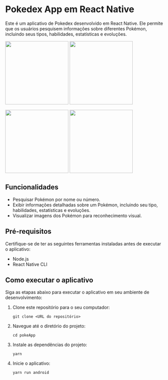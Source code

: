 # Pokedex App em React Native

Este é um aplicativo de Pokedex desenvolvido em React Native. Ele permite que os usuários pesquisem informações sobre diferentes Pokémon, incluindo seus tipos, habilidades, estatísticas e evoluções.

<img src="https://i.imgur.com/TYTO1DA.jpg" width="200"/> <img src="https://i.imgur.com/4yPxAsy.jpg"  width="200"/>

<img src="https://i.imgur.com/AhjSxYG.jpg"  width="200"/> <img src="https://i.imgur.com/Yn1jdET.jpg"  width="200"/>



## Funcionalidades

- Pesquisar Pokémon por nome ou número.
- Exibir informações detalhadas sobre um Pokémon, incluindo seu tipo, habilidades, estatísticas e evoluções.
- Visualizar imagens dos Pokémon para reconhecimento visual.

## Pré-requisitos

Certifique-se de ter as seguintes ferramentas instaladas antes de executar o aplicativo:

- Node.js
- React Native CLI

## Como executar o aplicativo

Siga as etapas abaixo para executar o aplicativo em seu ambiente de desenvolvimento:

1. Clone este repositório para o seu computador:

   ```
   git clone <URL do repositório>
   ```

2. Navegue até o diretório do projeto:

   ```
   cd pokeApp
   ```

3. Instale as dependências do projeto:

   ```
   yarn
   ```

4. Inicie o aplicativo:

   ```
   yarn run android
   ```
